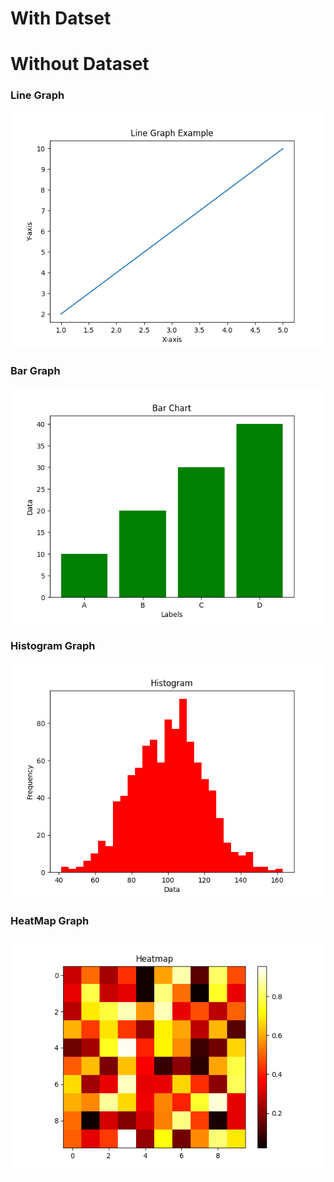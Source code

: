 # With Datset


# Without Dataset

### Line Graph

![](Figure_1.png)

### Bar Graph

![](Figure_2.png)

### Histogram Graph

![](Figure_3.png)

### HeatMap Graph

![](Figure_4.png)
